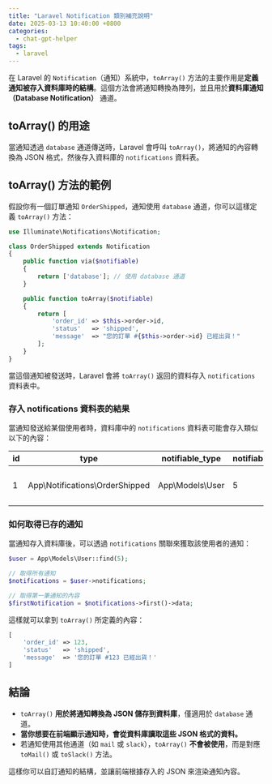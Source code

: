```yaml
---
title: "Laravel Notification 類別補充說明"
date: 2025-03-13 10:40:00 +0800
categories: 
  - chat-gpt-helper
tags:
  - laravel
---
```


在 Laravel 的 `Notification`（通知）系統中，`toArray()` 方法的主要作用是**定義通知被存入資料庫時的結構**。這個方法會將通知轉換為陣列，並且用於**資料庫通知（Database Notification）** 通道。

## toArray() 的用途

當通知透過 `database` 通道傳送時，Laravel 會呼叫 `toArray()`，將通知的內容轉換為 JSON 格式，然後存入資料庫的 `notifications` 資料表。

## toArray() 方法的範例

假設你有一個訂單通知 `OrderShipped`，通知使用 `database` 通道，你可以這樣定義 `toArray()` 方法：

```php
use Illuminate\Notifications\Notification;

class OrderShipped extends Notification
{
    public function via($notifiable)
    {
        return ['database']; // 使用 database 通道
    }

    public function toArray($notifiable)
    {
        return [
            'order_id' => $this->order->id,
            'status'   => 'shipped',
            'message'  => "您的訂單 #{$this->order->id} 已經出貨！"
        ];
    }
}
```

當這個通知被發送時，Laravel 會將 `toArray()` 返回的資料存入 `notifications` 資料表中。

### 存入 notifications 資料表的結果

當通知發送給某個使用者時，資料庫中的 `notifications` 資料表可能會存入類似以下的內容：

| id  | type               | notifiable_type | notifiable_id | data |
|-----|--------------------|----------------|--------------|------|
| 1   | App\Notifications\OrderShipped | App\Models\User | 5 | `{"order_id":123, "status":"shipped", "message":"您的訂單 #123 已經出貨！"}` |

### 如何取得已存的通知

當通知存入資料庫後，可以透過 `notifications` 關聯來獲取該使用者的通知：

```php
$user = App\Models\User::find(5);

// 取得所有通知
$notifications = $user->notifications;

// 取得第一筆通知的內容
$firstNotification = $notifications->first()->data;
```

這樣就可以拿到 `toArray()` 所定義的內容：

```php
[
    'order_id' => 123,
    'status'   => 'shipped',
    'message'  => '您的訂單 #123 已經出貨！'
]
```

## 結論

- `toArray()` **用於將通知轉換為 JSON 儲存到資料庫**，僅適用於 `database` 通道。
- **當你想要在前端顯示通知時，會從資料庫讀取這些 JSON 格式的資料。**
- 若通知使用其他通道（如 `mail` 或 `slack`），`toArray()` **不會被使用**，而是對應 `toMail()` 或 `toSlack()` 方法。

這樣你可以自訂通知的結構，並讓前端根據存入的 JSON 來渲染通知內容。
